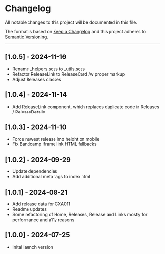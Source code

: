 # Changelog

All notable changes to this project will be documented in this file.

The format is based on [Keep a Changelog](https://keepachangelog.com/en/1.0.0/)
and this project adheres to [Semantic Versioning](https://semver.org/spec/v2.0.0.html).

---

## [1.0.5] - 2024-11-16
* Rename _helpers.scss to _utils.scss
* Refactor ReleaseLink to ReleaseCard /w proper markup
* Adjust Releases classes

## [1.0.4] - 2024-11-14
* Add ReleaseLink component, which replaces duplicate code in Releases / ReleaseDetails

## [1.0.3] - 2024-11-10
* Force newest release img height on mobile
* Fix Bandcamp iframe link HTML fallbacks

## [1.0.2] - 2024-09-29
* Update dependencies
* Add additional meta tags to index.html

## [1.0.1] - 2024-08-21
* Add release data for CXA011
* Readme updates
* Some refactoring of Home, Releases, Release and Links mostly for performance and a11y reasons

## [1.0.0] - 2024-07-25
* Inital launch version
